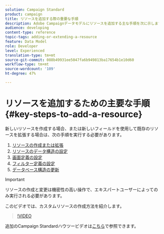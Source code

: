 ```yaml
---
solution: Campaign Standard
product: campaign
title: リソースを追加する際の重要な手順
description: Adobe Campaignデータモデルにリソースを追加する主な手順を次に示します。
audience: developing
content-type: reference
topic-tags: adding-or-extending-a-resource
feature: Data Model
role: Developer
level: Experienced
translation-type: tm+mt
source-git-commit: 088b49931ee5047fa6b949813ba17654b1e10d60
workflow-type: tm+mt
source-wordcount: '109'
ht-degree: 47%

---
```



# リソースを追加するための主要な手順{#key-steps-to-add-a-resource}

新しいリソースを作成する場合、または新しいフィールドを使用して既存のリソースを拡張する場合は、次の手順を実行する必要があります。

1. [リソースの作成または拡張](../../developing/using/creating-or-extending-the-resource.md)
1. [リソースのデータ構造の設定](../../developing/using/configuring-the-resource-s-data-structure.md)
1. [画面定義の設定](../../developing/using/configuring-the-screen-definition.md)
1. [フィルター定義の設定](../../developing/using/configuring-filter-definition.md)
1. [データベース構造の更新](../../developing/using/updating-the-database-structure.md)

>[!IMPORTANT]
>
>リソースの作成と変更は機密性の高い操作で、エキスパートユーザーによってのみ実行される必要があります。

このビデオでは、カスタムリソースの作成方法を紹介します。

>[!VIDEO](https://video.tv.adobe.com/v/27715?quality=9&captions=eng)

追加のCampaign Standardハウツービデオは[こちら](https://experienceleague.adobe.com/docs/campaign-standard-learn/tutorials/overview.html?lang=ja)で参照できます。
